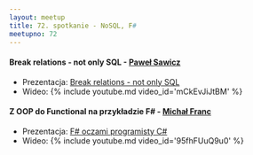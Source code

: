 ```yaml
---
layout: meetup
title: 72. spotkanie - NoSQL, F#
meetupno: 72
---
```


#### Break relations - not only SQL  - [Paweł Sawicz](http://twitter.com/sawiczpawel)
* Prezentacja: [Break relations - not only SQL]()
* Wideo: {% include youtube.md video_id='mCkEvJiJtBM' %}

#### Z OOP do Functional na przykładzie F# - [Michał Franc](http://www.mfranc.com/)
* Prezentacja: [F# oczami programisty C#](http://slides.com/michalfranc/oopfunctionalpl#/)
* Wideo: {% include youtube.md video_id='95fhFUuQ9u0' %}
